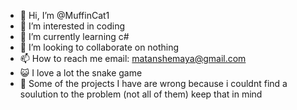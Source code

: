 - 👋 Hi, I’m @MuffinCat1
- 👀 I’m interested in coding
- 🌱 I’m currently learning c#
- 💞️ I’m looking to collaborate on nothing
- 📫 How to reach me email: matanshemaya@gmail.com
- 😺 I love a lot the snake game
- 🙉 Some of the projects I have are wrong because i couldnt find a soulution to the problem (not all of them) keep that in mind 

<!---
MuffinCat1/MuffinCat1 is a ✨ special ✨ repository because its `README.md` (this file) appears on your GitHub profile.
You can click the Preview link to take a look at your changes.
--->
